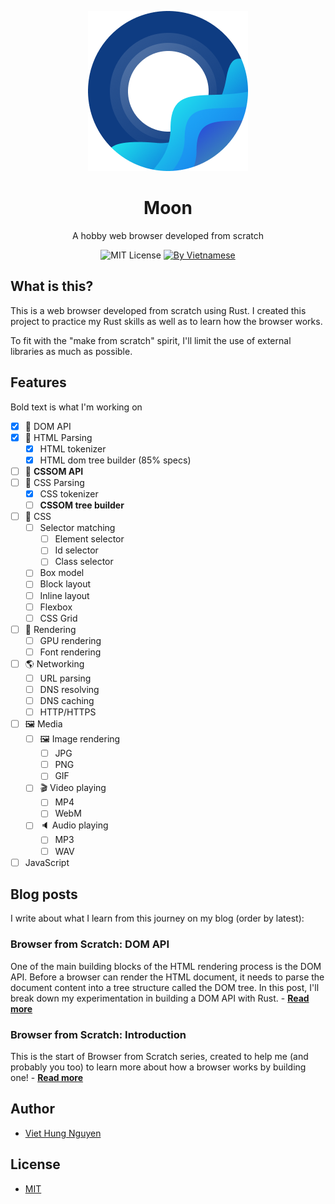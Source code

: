 <p align="center"><img src="./resources/logo.png" /></p>

<h1 align="center">Moon</h1>
<p align="center">A hobby web browser developed from scratch</p>

<p align="center">
  <img src="https://img.shields.io/badge/license-MIT-blue" alt="MIT License" />
  <a href="https://webuild.community">
    <img src="https://raw.githubusercontent.com/webuild-community/badge/master/svg/by.svg" alt="By Vietnamese" />
  </a>
</p>

## What is this?

This is a web browser developed from scratch using Rust. I created this project to practice my Rust skills as well as to learn how the browser works.

To fit with the "make from scratch" spirit, I'll limit the use of external libraries as much as possible.

## Features

Bold text is what I'm working on

- [x] :electric_plug: DOM API
- [x] :memo: HTML Parsing
  - [x] HTML tokenizer
  - [x] HTML dom tree builder (85% specs)
- [ ] :electric_plug: **CSSOM API**
- [ ] :memo: CSS Parsing
  - [x] CSS tokenizer
  - [ ] **CSSOM tree builder**
- [ ] :triangular_ruler: CSS
  - [ ] Selector matching
    - [ ] Element selector
    - [ ] Id selector
    - [ ] Class selector
  - [ ] Box model
  - [ ] Block layout
  - [ ] Inline layout
  - [ ] Flexbox
  - [ ] CSS Grid
- [ ] :art: Rendering
  - [ ] GPU rendering
  - [ ] Font rendering
- [ ] :earth_americas: Networking
  - [ ] URL parsing
  - [ ] DNS resolving
  - [ ] DNS caching
  - [ ] HTTP/HTTPS
- [ ] :framed_picture: Media
  - [ ] :framed_picture: Image rendering
    - [ ] JPG
    - [ ] PNG
    - [ ] GIF
  - [ ] :clapper: Video playing
    - [ ] MP4
    - [ ] WebM
  - [ ] :speaker: Audio playing
    - [ ] MP3
    - [ ] WAV
- [ ] JavaScript

## Blog posts

I write about what I learn from this journey on my blog (order by latest):

### Browser from Scratch: DOM API

One of the main building blocks of the HTML rendering process is the DOM API. Before a browser can render the HTML document, it needs to parse the document content into a tree structure called the DOM tree. In this post, I'll break down my experimentation in building a DOM API with Rust. - [**Read more**][2]

### Browser from Scratch: Introduction

This is the start of Browser from Scratch series, created to help me (and probably you too) to learn more about how a browser works by building one! - [**Read more**][1]

## Author

- [Viet Hung Nguyen](https://github.com/ZeroX-DG)

## License

- [MIT](LICENSE)

[1]: https://zerox-dg.github.io/blog/2020/05/29/Browser-from-Scratch-Introduction/
[2]: https://zerox-dg.github.io/blog/2020/09/01/Browser-from-Scratch-DOM-API/
